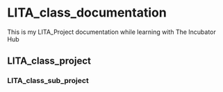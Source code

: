 # LITA_class_documentation
This is my LITA_Project documentation while learning with The Incubator Hub
## LITA_class_project
### LITA_class_sub_project
